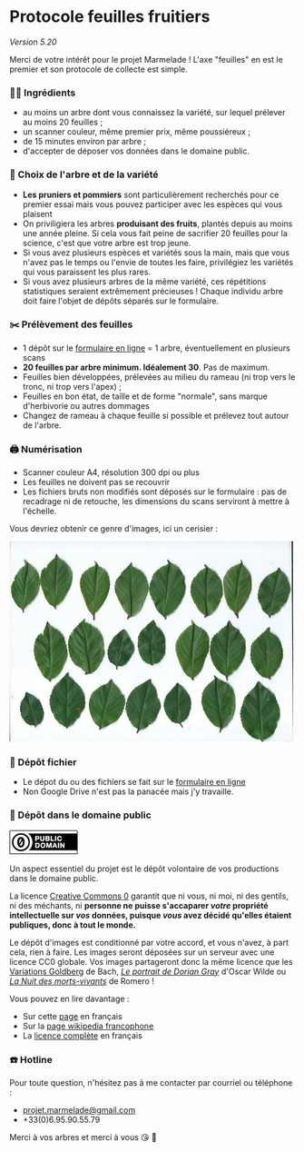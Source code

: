 # Protocole feuilles fruitiers
_Version 5.20_

Merci de votre intérêt pour le projet Marmelade !
L'axe "feuilles" en est le premier et son protocole de collecte est simple.

### :man_cook: Ingrédients  
* au moins un arbre dont vous connaissez la variété, sur lequel prélever au moins 20 feuilles ;
* un scanner couleur, même premier prix, même poussiéreux ;
* de 15 minutes environ par arbre ;
* d'accepter de déposer vos données dans le domaine public.

### :deciduous_tree: Choix de l'arbre et de la variété
* **Les pruniers et pommiers** sont particulièrement recherchés pour ce premier essai mais vous pouvez participer avec les espèces qui vous plaisent
* On priviligiera les arbres **produisant des fruits**, plantés depuis au moins une année pleine. Si cela vous fait peine de sacrifier 20 feuilles pour la science, c'est que votre arbre est trop jeune.
* Si vous avez plusieurs espèces et variétés sous la main, mais que vous n'avez pas le temps ou l'envie de toutes les faire, privilégiez les variétés qui vous paraissent les plus rares.
* Si vous avez plusieurs arbres de la même variété, ces répétitions statistiques seraient extrêmement précieuses ! Chaque individu arbre doit faire l'objet de dépôts séparés sur le formulaire.

### :scissors: Prélèvement des feuilles
* 1 dépôt sur le [formulaire en ligne](https://forms.gle/88nU4t7EueY1fg348) = 1 arbre, éventuellement en plusieurs scans
* **20 feuilles par arbre minimum. Idéalement 30**. Pas de maximum.
* Feuilles bien développées, prélevées au milieu du rameau (ni trop vers le tronc, ni trop vers l'apex) ;
* Feuilles en bon état, de taille et de forme "normale", sans marque d'herbivorie ou autres dommages
* Changez de rameau à chaque feuille si possible et prélevez tout autour de l'arbre.

### :printer: Numérisation
* Scanner couleur A4, résolution 300 dpi ou plus
* Les feuilles ne doivent pas se recouvrir
* Les fichiers bruts non modifiés sont déposés sur le formulaire : pas de recadrage ni de retouche, les dimensions du scans serviront à mettre à l'échelle.

Vous devriez obtenir ce genre d'images, ici un cerisier :

![example_cerisier](img/ex_scan.jpg)

### :postbox: Dépôt fichier
* Le dépot du ou des fichiers se fait sur le [formulaire en ligne](https://forms.gle/88nU4t7EueY1fg348)
* Non Google Drive n'est pas la panacée mais j'y travaille.

### :vulcan_salute: Dépôt dans le domaine public
![cc0](img/cc-zero.png)

Un aspect essentiel du projet est le dépôt volontaire de vos productions dans le domaine public.

La licence [Creative Commons 0](https://creativecommons.org/publicdomain/zero/1.0/deed.fr) garantit que ni vous, ni moi, ni des gentils, ni des méchants, ni **personne ne puisse s'accaparer _votre_ propriété intellectuelle sur _vos_ données, puisque _vous_ avez décidé qu'elles étaient publiques, donc à tout le monde.**

Le dépôt d'images est conditionné par votre accord, et vous n'avez, à part cela, rien à faire. Les images seront déposées sur un serveur avec une licence CC0 globale. Vos images partageront donc la même licence que les [Variations Goldberg](https://opengoldbergvariations.org/) de Bach, [_Le portrait de Dorian Gray_](https://fr.wikisource.org/wiki/Le_Portrait_de_Dorian_Gray) d'Oscar Wilde ou [_La Nuit des morts-vivants_](http://publicdomainmovies.net/movie/night-of-the-living-dead-3) de Romero !

Vous pouvez en lire davantage :

* Sur cette [page](https://creativecommons.org/publicdomain/zero/1.0/deed.fr) en français
* Sur la [page wikipedia francophone](https://fr.wikipedia.org/wiki/Licence_CC0)
* La [licence complète](https://creativecommons.org/publicdomain/zero/1.0/legalcode.fr) en français


### :phone: Hotline
Pour toute question, n'hésitez pas à me contacter par courriel ou téléphone :  

* <projet.marmelade@gmail.com>
* +33(0)6.95.90.55.79

Merci à vos arbres et merci à vous :kissing_heart: :deciduous_tree:

